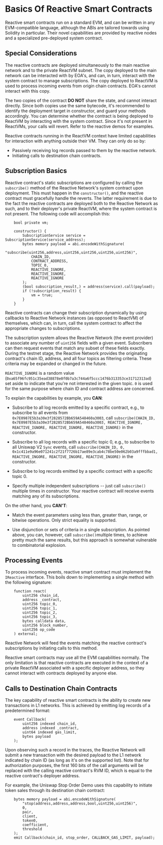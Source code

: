 # Basics Of Reactive Smart Contracts

Reactive smart contracts run on a standard EVM, and can be written in any EVM-compatible language, although the ABIs are tailored towards using Solidity in particular. Their novel capabilities are provided by reactive nodes and a specialized pre-deployed system contract.

## Special Considerations

The reactive contracts are deployed simultaneously to the main reactive network and to the private ReactVM subnet. The copy deployed to the main network can be interacted with by EOA's, and can, in turn, interact with the system contract to manage subscriptions. The copy deployed to ReactVM is used to process incoming events from origin chain contracts. EOA's cannot interact with this copy.

The two copies of the contract **DO NOT** share the state, and cannot interact directly. Since both copies use the same bytecode, it's recommended to identify the deployment target in constructor, and guard your methods accordingly. You can determine whether the contract is being deployed to ReactVM by interacting with the system contract. Since it's not present in ReactVMs, your calls will revert. Refer to the reactive demos for examples.

Reactive contracts running in the ReactVM context have limited capabilities for interaction with anything outside their VM. They can only do so by:

* Passively receiving log records passed to them by the reactive network.
* Initiating calls to destination chain contracts.

## Subscription Basics

Reactive contract's static subscriptions are configured by calling the `subscribe()` method of the Reactive Network's system contract upon deployment. This must happen in the `constructor()`, and the reactive contract must gracefully handle the reverts. The latter requirement is due to the fact the reactive contracts are deployed both to the Reactive Network as such, and to their deployer's private ReactVM, where the system contract is not present. The following code will accomplish this:

```
    bool private vm;

    constructor() {
        SubscriptionService service = SubscriptionService(service_address);
        bytes memory payload = abi.encodeWithSignature(
            "subscribe(uint256,address,uint256,uint256,uint256,uint256)",
            CHAIN_ID,
            CONTRACT_ADDRESS,
            TOPIC_0,
            REACTIVE_IGNORE,
            REACTIVE_IGNORE,
            REACTIVE_IGNORE
        );
        (bool subscription_result,) = address(service).call(payload);
        if (!subscription_result) {
            vm = true;
        }
    }
```

Reactive contracts can change their subscription dynamically by using callbacks to Reactive Network instances (as opposed to ReactVM) of themselves, which can, in turn, call the system contract to affect the appropriate changes to subscriptions.

The subscription system allows the Reactive Network (the event provider) to associate any number of `uint256` fields with a given event. Subscribers can then request events that match any subset of these fields exactly. During the testnet stage, the Reactive Network provides the originating contract's chain ID, address, and all four topics as filtering criteria. These criteria may be expanded or changed in the future.

`REACTIVE_IGNORE` is a random value (`0xa65f96fc951c35ead38878e0f0b7a3c744a6f5ccc1476b313353ce31712313ad`) set aside to indicate that you're not interested in the given topic. `0` is used for the same purpose where chain ID and contract address are concerned.

To explain the capabilities by example, you **CAN**:

* Subscribe to all log records emitted by a specific contract, e.g., to subscribe to all events from `0x7E0987E5b3a30e3f2828572Bb659A548460a3003`, call `subscribe(CHAIN_ID, 0x7E0987E5b3a30e3f2828572Bb659A548460a3003, REACTIVE_IGNORE, REACTIVE_IGNORE, REACTIVE_IGNORE, REACTIVE_IGNORE)` in the constructor.

* Subscribe to all log records with a specific topic 0, e.g., to subscribe to all Uniswap V2 `Sync` events, call `subscribe(CHAIN_ID, 0, 0x1c411e9a96e071241c2f21f7726b17ae89e3cab4c78be50e062b03a9fffbbad1, REACTIVE_INGORE, REACTIVE_INGORE, REACTIVE_INGORE)` in the constructor.

* Subscribe to log records emitted by a specific contract with a specific topic 0.

* Specify multiple independent subscriptions -- just call `subscribe()` multiple times in constructor. Your reactive contract will receive events matching any of its subscriptions.

On the other hand, you **CAN'T**:

* Match the event parameters using less than, greater than, range, or bitwise operations. Only strict equality is supported.

* Use disjunction or sets of criteria in a single subscription. As pointed above, you can, however, call `subscribe()`multiple times, to achieve pretty much the same results, but this approach is somewhat vulnerable to combinatorial explosion.

## Processing Events

To process incoming events, reactive smart contract must implement the `IReactive` interface. This boils down to implementing a single method with the following signature:

```
    function react(
        uint256 chain_id,
        address _contract,
        uint256 topic_0,
        uint256 topic_1,
        uint256 topic_2,
        uint256 topic_3,
        bytes calldata data,
        uint256 block_number,
        uint256 op_code
    ) external;
```

Reactive Network will feed the events matching the reactive contract's subscriptions by initiating calls to this method.

Reactive smart contracts may use all the EVM capabilities normally. The only limitation is that reactive contracts are executed in the context of a private ReactVM associated with a specific deployer address, so they cannot interact with contracts deployed by anyone else.

## Calls to Destination Chain Contracts

The key capability of reactive smart contracts is the ability to create new transactions in L1 networks. This is achieved by emitting log records of a predetermined format:

```
    event Callback(
        uint256 indexed chain_id,
        address indexed _contract,
        uint64 indexed gas_limit,
        bytes payload
    );
```

Upon observing such a record in the traces, the Reactive Network will submit a new transaction with the desired payload to the L1 network indicated by chain ID (as long as it's on the supported list). Note that for authorization purposes, the first 160 bits of the call arguments will be replaced with the calling reactive contract's RVM ID, which is equal to the reactive contract's deployer address.

For example, the Uniswap Stop Order Demo uses this capability to initiate token sales through its destination chain contract:

```
    bytes memory payload = abi.encodeWithSignature(
        "stop(address,address,address,bool,uint256,uint256)",
        0,
        pair,
        client,
        token0,
        coefficient,
        threshold
    );
    emit Callback(chain_id, stop_order, CALLBACK_GAS_LIMIT, payload);
```
